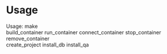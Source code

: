 # Usage
Usage: make <cmd>  
build_container run_container connect_container stop_container remove_container  
create_project install_db install_qa
